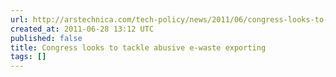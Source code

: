 ```yaml
---
url: http://arstechnica.com/tech-policy/news/2011/06/congress-looks-to-tackle-abusive-e-waste-exporting.ars
created_at: 2011-06-28 13:12 UTC
published: false
title: Congress looks to tackle abusive e-waste exporting
tags: []
---
```



